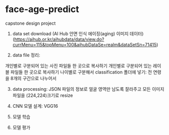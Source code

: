 # face-age-predict
capstone design project

1. data set download (AI Hub 안면 인식 에이징(aging) 이미지 데이터) (https://aihub.or.kr/aihubdata/data/view.do?currMenu=115&topMenu=100&aihubDataSe=realm&dataSetSn=71415)

2. data file 정리:

개인별로 구분되어 있는 사진 파일들 한 곳으로 복사하기
개인별로 구분되어 있는 레이블 파일들 한 곳으로 복사하기
나이별로 구분해서 classification 폴더에 넣기: 전 연령을 8개의 구간으로 나누어서

3. data processing: JSON 파일의 정보로 얼굴 영역만 남도록 잘라주고 모든 이미지 파일을 (224,224)크기로 resize

4. CNN 모델 설계: VGG16

5. 모델 학습

6. 모델 평가
